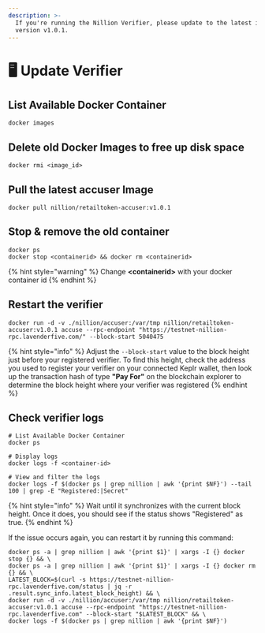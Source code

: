 ```yaml
---
description: >-
  If you're running the Nillion Verifier, please update to the latest image
  version v1.0.1.
---
```


# 🖥️ Update Verifier

## List Available Docker Container

```
docker images
```

## Delete old Docker Images to free up disk space

```
docker rmi <image_id>
```

## Pull the latest accuser Image

```
docker pull nillion/retailtoken-accuser:v1.0.1
```

## Stop & remove the old container

```
docker ps
docker stop <containerid> && docker rm <containerid>
```

{% hint style="warning" %}
Change **\<containerid>** with your docker container id
{% endhint %}

## Restart the verifier

```
docker run -d -v ./nillion/accuser:/var/tmp nillion/retailtoken-accuser:v1.0.1 accuse --rpc-endpoint "https://testnet-nillion-rpc.lavenderfive.com/" --block-start 5040475
```

{% hint style="info" %}
Adjust the `--block-start` value to the block height just before your registered verifier. To find this height, check the address you used to register your verifier on your connected Keplr wallet, then look up the transaction hash of type **"Pay For"** on the blockchain explorer to determine the block height where your verifier was registered
{% endhint %}

## Check verifier logs

```
# List Available Docker Container
docker ps

# Display logs
docker logs -f <container-id>

# View and filter the logs
docker logs -f $(docker ps | grep nillion | awk '{print $NF}') --tail 100 | grep -E "Registered:|Secret"
```

{% hint style="info" %}
Wait until it synchronizes with the current block height. Once it does, you should see if the status shows "Registered" as true.
{% endhint %}

If the issue occurs again, you can restart it by running this command:

```
docker ps -a | grep nillion | awk '{print $1}' | xargs -I {} docker stop {} && \
docker ps -a | grep nillion | awk '{print $1}' | xargs -I {} docker rm {} && \
LATEST_BLOCK=$(curl -s https://testnet-nillion-rpc.lavenderfive.com/status | jq -r .result.sync_info.latest_block_height) && \
docker run -d -v ./nillion/accuser:/var/tmp nillion/retailtoken-accuser:v1.0.1 accuse --rpc-endpoint "https://testnet-nillion-rpc.lavenderfive.com" --block-start "$LATEST_BLOCK" && \
docker logs -f $(docker ps | grep nillion | awk '{print $NF}')
```
